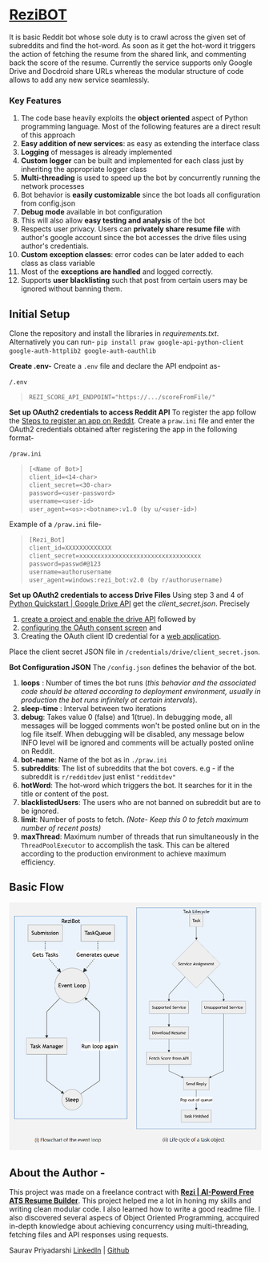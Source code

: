 
# [ReziBOT](https://github.com/psaurav1290/rezi-bot)

It is basic Reddit bot whose sole duty is to crawl across the given set of subreddits and find the hot-word. As soon as it get the hot-word it triggers the action of fetching the resume from the shared link, and commenting back the score of the resume. Currently the service supports only Google Drive and Docdroid share URLs whereas the modular structure of code allows to add any new service seamlessly.

### Key Features
 1. The code base heavily exploits the **object oriented** aspect of Python programming language. Most of the following features are a direct result of this approach
 2. **Easy addition of new services**: as easy as extending the interface class
 3. **Logging** of messages is already implemented
 4. **Custom logger** can be built and implemented for each class just by inheriting the appropriate logger class
 5. **Multi-threading** is used to speed up the bot by concurrently running the network processes
 6. Bot behavior is **easily customizable** since the bot loads all configuration from config.json
 7. **Debug mode** available in bot configuration
 8. This will also allow **easy testing and analysis** of the bot
 9. Respects user privacy. Users can **privately share resume file** with author's google account since the bot accesses the drive files using author's credentials.
 10. **Custom exception classes**: error codes can be later added to each class as class variable
 11. Most of the **exceptions are handled** and logged correctly.
 12. Supports **user blacklisting** such that post from certain users may be ignored without banning them.

## Initial Setup

Clone the repository and install the libraries in *requirements.txt*. Alternatively you can run-
`pip install praw google-api-python-client google-auth-httplib2 google-auth-oauthlib`

**Create .env-**
Create a `.env` file and declare the API endpoint as-

`/.env`
>```
>REZI_SCORE_API_ENDPOINT="https://.../scoreFromFile/"
>```

**Set up OAuth2 credentials to access Reddit API**
To register the app follow the [Steps to register an app on Reddit](https://praw.readthedocs.io/en/latest/tutorials/reply_bot.html#step-1-getting-started). Create a `praw.ini` file and enter the OAuth2 credentials obtained after registering the app in the following format-

`/praw.ini`

>```
>[<Name of Bot>]
>client_id=<14-char>
>client_secret=<30-char>
>password=<user-password>
>username=<user-id>
>user_agent=<os>:<botname>:v1.0 (by u/<user-id>)
>```

Example of a  `/praw.ini` file-
>```
>[Rezi_Bot]
>client_id=XXXXXXXXXXXXX
>client_secret=xxxxxxxxxxxxxxxxxxxxxxxxxxxxxxxxxx
>password=passwd#@123
>username=authorusername
>user_agent=windows:rezi_bot:v2.0 (by r/authorusername)
>```


**Set up OAuth2 credentials to access Drive Files**
Using step 3 and 4 of [Python Quickstart | Google Drive API](https://developers.google.com/drive/api/v3/quickstart/python#prerequisites) get the *client_secret.json*. Precisely
1. [create a project and enable the drive API](https://developers.google.com/workspace/guides/create-project) followed by
2. [configuring the OAuth consent screen](https://developers.google.com/workspace/guides/create-credentials#configure_the_oauth_consent_screen) and
3. Creating the OAuth client ID credential for a [web application](https://developers.google.com/workspace/guides/create-credentials#web-application).

Place the client secret JSON file in `/credentials/drive/client_secret.json`.

**Bot Configuration JSON**
The `/config.json` defines the behavior of the bot.
1. **loops** : Number of times the bot runs (*this behavior and the associated code should be altered according to deployment environment, usually in production the bot runs infinitely at certain intervals*).
2. **sleep-time** : Interval between two iterations
3. **debug**: Takes value 0 (false) and 1(true). In debugging mode, all messages will be logged comments won't be posted online but on in the log file itself. When debugging will be disabled, any message below INFO level will be ignored and comments will be actually posted online on Reddit.
4. **bot-name**: Name of the bot as in `./praw.ini`
5. **subreddits**: The list of subreddits that the bot covers. e.g - if the subreddit is `r/redditdev` just enlist `"redditdev"`
6. **hotWord**: The hot-word which triggers the bot. It searches for it in the title or content of the post.
7. **blacklistedUsers**: The users who are not banned on subreddit but are to be ignored.
8. **limit**: Number of posts to fetch.
*(Note- Keep this 0 to fetch maximum number of recent posts)*
10. **maxThread**: Maximum number of threads that run simultaneously in the `ThreadPoolExecutor` to accomplish the task. This can be altered according to the production environment to achieve maximum efficiency.

## Basic Flow
![(i) Flowchart of the event loop (ii) Lifecycle of Task Object](https://raw.githubusercontent.com/psaurav1290/rezi-bot/master/media/flowchart-1.png)
## About the Author -
This project was made on a freelance contract with **[Rezi | AI-Powerd Free ATS Resume Builder](https://www.rezi.ai/)**. This project helped me a lot in honing my skills and writing clean modular code. I also learned how to write a good readme file. I also discovered several aspecs of Object Oriented Programming, accquired in-depth knowledge about achieving concurrency using multi-threading, fetching files and API responses using requests.

 Saurav Priyadarshi
 [LinkedIn](linkedin.com/in/sauravpriyadarshi90/) | [Github](github.com/psaurav1290/)
